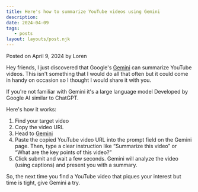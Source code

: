 ```yaml
---
title: Here's how to summarize YouTube videos using Gemini
description:
date: 2024-04-09
tags:
   - posts
layout: layouts/post.njk
---
```


Posted on April 9, 2024 by Loren

Hey friends, I just discovered that Google's [Gemini](https://gemini.google.com/) can summarize YouTube videos. This isn't something that I would do all that often but it could come in handy on occasion so I thought I would share it with you.

If you're not familiar with Gemini it's a large language model Developed by Google AI similar to ChatGPT.

Here's how it works:

1. Find your target video
2. Copy the video URL
3. Head to [Gemini](https://gemini.google.com/)
4. Paste the copied YouTube video URL into the prompt field on the Gemini page. Then, type a clear instruction like “Summarize this video” or “What are the key points of this video?”
5. Click submit and wait a few seconds. Gemini will analyze the video (using captions) and present you with a summary.

So, the next time you find a YouTube video that piques your interest but time is tight, give Gemini a try.
